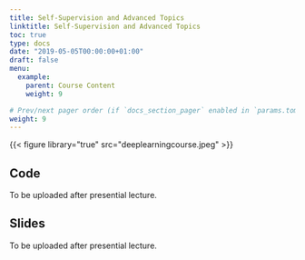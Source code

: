 ```yaml
---
title: Self-Supervision and Advanced Topics
linktitle: Self-Supervision and Advanced Topics
toc: true
type: docs
date: "2019-05-05T00:00:00+01:00"
draft: false
menu:
  example:
    parent: Course Content
    weight: 9

# Prev/next pager order (if `docs_section_pager` enabled in `params.toml`)
weight: 9
---
```


{{< figure library="true" src="deeplearningcourse.jpeg" >}}

## Code

To be uploaded after presential lecture.

## Slides

To be uploaded after presential lecture.
